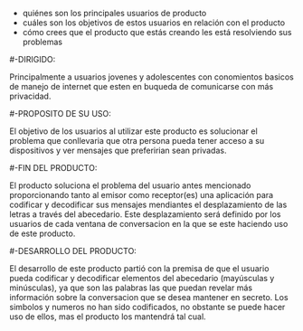 * quiénes son los principales usuarios de producto
* cuáles son los objetivos de estos usuarios en relación con el producto
* cómo crees que el producto que estás creando les está resolviendo sus
  problemas

#-DIRIGIDO:

Principalmente a usuarios jovenes y adolescentes con conomientos basicos de
manejo de internet que esten en buqueda de comunicarse con más privacidad.

#-PROPOSITO DE SU USO:

El objetivo de los usuarios al utilizar este producto es solucionar el problema
que conllevaria que otra persona pueda tener acceso a su dispositivos y ver
mensajes que preferirian sean privadas.

#-FIN DEL PRODUCTO:

El producto soluciona el problema del usuario antes mencionado proporcionando
tanto al emisor como receptor(es) una aplicación para codificar y decodificar
sus mensajes mendiantes el desplazamiento de las letras a través del abecedario.
Este desplazamiento será definido por los usuarios de cada ventana de conversacion
en la que se este haciendo uso de este producto.

#-DESARROLLO DEL PRODUCTO:

El desarrollo de este producto partió con la premisa de que el usuario pueda
codificar y decodificar elementos del abecedario (mayúsculas y minúsculas),
ya que son las palabras las que puedan revelar más información sobre la
conversacion que se desea mantener en secreto. Los simbolos y numeros no han sido
codificados, no obstante se puede hacer uso de ellos, mas el producto los
mantendrá tal cual.

